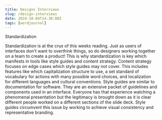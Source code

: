 ```yaml
---
title: Designs Interviews
slug: /design-interviews
date: 2024-10-04T14:30:00Z
tags: [wordjournal]
---
```

Standardization

Standardization is at the crux of this weeks reading. Just as users of interfaces don't want to overthink things, so do designers working together on a team to create a product! This is why standardization is key which manifests in tools like style guides and content strategy. Content strategy focuses on edge cases which style guides may not cover. This includes features like which capitalization structure to use, a set standard of vocabulary for actions with many possible word choices, and localization for different languages and cultural conventions. Style guides are similar to documentation for software. They are an extensive packet of guidelines and components used in an interface. Everyone has that experience watching a phenomenal presentation but the legitimacy is brought down as it is clear different people worked on a different sections of the slide deck. Style guides circumvent this issue by working to achieve visual consistency and representative branding.
